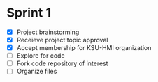 # Sprint 1
- [x] Project brainstorming
- [x] Receieve project topic approval
- [x] Accept membership for KSU-HMI organization
- [ ] Explore for code
- [ ] Fork code repository of interest
- [ ] Organize files
